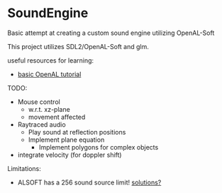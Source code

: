# SoundEngine
 Basic attempt at creating a custom sound engine utilizing OpenAL-Soft
 
 This project utilizes SDL2/OpenAL-Soft and glm.

useful resources for learning:
- [basic OpenAL tutorial](youtube.com/watch?v=tmVRpNFP9ys)

TODO:
- Mouse control
	- w.r.t. xz-plane
	- movement affected
- Raytraced audio
	- Play sound at reflection positions
	- Implement plane equation
		- Implement polygons for complex objects
- integrate velocity (for doppler shift)

Limitations:
- ALSOFT has a 256 sound source limit! [solutions?](https://stackoverflow.com/questions/28141817)